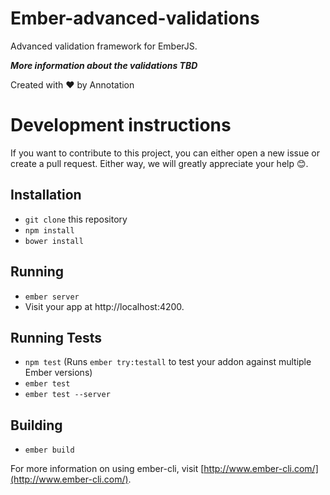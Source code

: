 # Ember-advanced-validations

Advanced validation framework for EmberJS.


_**More information about the validations TBD**_


Created with ♥ by Annotation


# Development instructions

If you want to contribute to this project, you can either open a new issue or create a pull request. Either way, we will greatly appreciate your help 😊.

## Installation

* `git clone` this repository
* `npm install`
* `bower install`

## Running

* `ember server`
* Visit your app at http://localhost:4200.

## Running Tests

* `npm test` (Runs `ember try:testall` to test your addon against multiple Ember versions)
* `ember test`
* `ember test --server`

## Building

* `ember build`

For more information on using ember-cli, visit [http://www.ember-cli.com/](http://www.ember-cli.com/).
